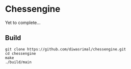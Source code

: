 # Chessengine

Yet to complete...

## Build

```
git clone https://github.com/diwasrimal/chessengine.git
cd chessengine
make
./build/main
```
